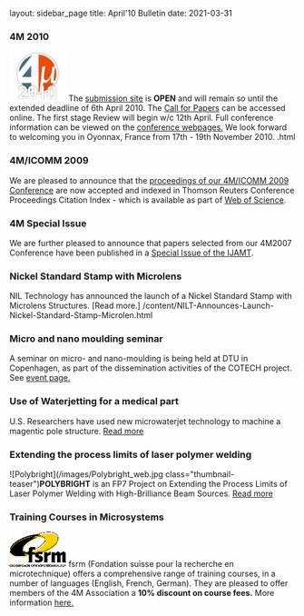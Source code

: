 layout: sidebar_page
title: April'10 Bulletin
date: 2021-03-31

<!--break-->
###  4M 2010


![4M2010](/images/4m-logotight_web.png)
The [submission site](/conference/2010/Submission%20Guidelines.html) is **OPEN** and will remain so until the extended deadline of 6th April 2010. The [Call for Papers](/contents/1st-Call-Papers.html) can be accessed online. The first stage Review will begin w/c 12th April. Full conference information can be viewed on the [conference webpages.](/conference/2010) We look forward to welcoming you in Oyonnax, France from 17th - 19th November 2010.  .html
  
###  4M/ICOMM 2009

We are pleased to announce that the [proceedings of our 4M/ICOMM 2009 Conference](http://eco.pepublishing.com/content/g837w8) are now accepted and indexed in Thomson Reuters Conference Proceedings Citation Index - which is available as part of [Web of Science](http://thomsonreuters.com/products_services/science/science_products/a-z/web_of_science).  
    
###  4M Special Issue

We are further pleased to announce that papers selected from our 4M2007 Conference have been published in a [Special Issue of the IJAMT](/contents/4M-Special-Issue-IJAMT.html).
  
###  Nickel Standard Stamp with Microlens

NIL Technology has announced the launch of a Nickel Standard Stamp with Microlens Structures. [Read more.] /content/NILT-Announces-Launch-Nickel-Standard-Stamp-Microlen.html
  
###  Micro and nano moulding seminar

A seminar on micro- and nano-moulding is being held at DTU in Copenhagen, as part of the dissemination activities of the COTECH project. See [event page.](/event/Micro-nano-moulding-seminar)   
  
###  Use of Waterjetting for a medical part

U.S. Researchers have used new microwaterjet technology to machine a magentic pole structure. [Read more](/contents/Use-microwaterjetting-medical-part.html)
  
###  Extending the process limits of laser polymer welding

![Polybright](/images/Polybright_web.jpg class="thumbnail-teaser")**POLYBRIGHT** is an FP7 Project on Extending the Process Limits of Laser Polymer Welding with High-Brilliance Beam Sources. [Read more](/contents/Extending-process-limits-laser-polymer-welding.html)

###  Training Courses in Microsystems

![FSRM](/images/FSRM_LOGO_web.gif)
fsrm (Fondation suisse pour la recherche en microtechnique) offers a comprehensive range of training courses, in a number of languages (English, French, German). They are pleased to offer members of the 4M Association a <b>10% discount on course fees.</b> More information [here.](/contents/fsrm-training-courses.html)